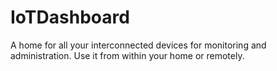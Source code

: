 # IoTDashboard
A home for all your interconnected devices for monitoring and administration. Use it from within your home or remotely.
